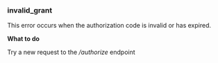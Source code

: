 ### invalid_grant
This error occurs when the authorization code is invalid or has expired.

**What to do**

Try a new request to the */authorize* endpoint
